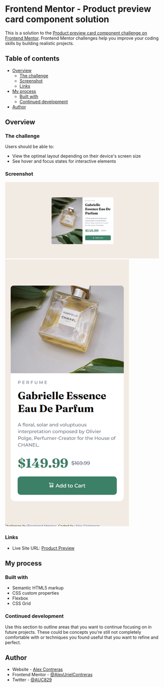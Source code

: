 # Frontend Mentor - Product preview card component solution

This is a solution to the [Product preview card component challenge on Frontend Mentor](https://www.frontendmentor.io/challenges/product-preview-card-component-GO7UmttRfa). Frontend Mentor challenges help you improve your coding skills by building realistic projects. 

## Table of contents

- [Overview](#overview)
  - [The challenge](#the-challenge)
  - [Screenshot](#screenshot)
  - [Links](#links)
- [My process](#my-process)
  - [Built with](#built-with)
  - [Continued development](#continued-development)
- [Author](#author)


## Overview

### The challenge

Users should be able to:

- View the optimal layout depending on their device's screen size
- See hover and focus states for interactive elements

### Screenshot

![Desktop Preview](./images/desktop.png)
![Mobile Preview](./images/mobile.png)

### Links

- Live Site URL: [Product Preview](https://alexurielcontreras.github.io/fem-product-preview/)

## My process

### Built with

- Semantic HTML5 markup
- CSS custom properties
- Flexbox
- CSS Grid

### Continued development

Use this section to outline areas that you want to continue focusing on in future projects. These could be concepts you're still not completely comfortable with or techniques you found useful that you want to refine and perfect.


## Author

- Website - [Alex Contreras](https://alexurielcontreras.github.io/alex-website/)
- Frontend Mentor - [@AlexUrielContreras](https://www.frontendmentor.io/profile/AlexUrielContreras)
- Twitter - [@AUC829](https://twitter.com/AUC829)


